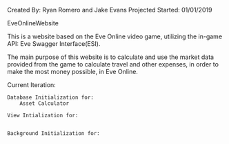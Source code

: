Created By: Ryan Romero and Jake Evans
Projected Started: 01/01/2019

EveOnlineWebsite

This is a website based on the Eve Online video game, 
utilizing the in-game API: Eve Swagger Interface(ESI). 


The main purpose of this website is to calculate and 
use the market data provided from the game to calculate 
travel and other expenses, in order to make the most money possible,
in Eve Online.

Current Iteration:

    Database Initialization for:
        Asset Calculator

    View Intialization for:


    Background Initialization for:
